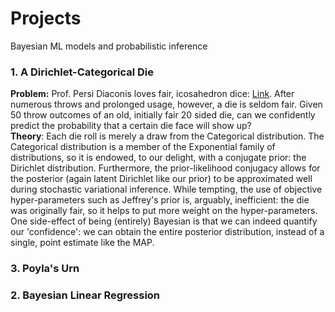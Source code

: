 # Projects
Bayesian ML models and probabilistic inference


### 1. A Dirichlet-Categorical Die
**Problem:** Prof. Persi Diaconis loves fair, icosahedron dice: [Link](https://www.jstor.org/stable/2324089). After numerous throws and prolonged usage, however, a die is seldom fair. Given 50 throw outcomes of an old, initially fair 20 sided die, can we confidently predict the probability that a certain die face will show up?
<br />**Theory**: Each die roll is merely a draw from the Categorical distribution. The Categorical distribution is a member of the Exponential family of distributions, so it is endowed, to our delight, with a conjugate prior: the Dirichlet distribution. Furthermore, the prior-likelihood conjugacy allows for the posterior (again latent Dirichlet like our prior) to be approximated well during stochastic variational inference. While tempting, the use of objective hyper-parameters such as Jeffrey's prior is, arguably, inefficient: the die was originally fair, so it helps to put more weight on the hyper-parameters. One side-effect of being (entirely) Bayesian is that we can indeed quantify our 'confidence': we can obtain the entire posterior distribution, instead of a single, point estimate like the MAP.


### 3. Poyla's Urn 

### 2. Bayesian Linear Regression


